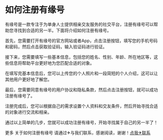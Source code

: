 # 如何注册有缘号

有缘号是一款专注于为单身人士提供相亲交友服务的社交平台，注册有缘号可以帮助您寻找到合适的另一半。下面将介绍如何注册有缘号。

首先，您需要打开有缘号的官方网站或者App，点击注册按钮，填写您的手机号码和密码，然后点击获取验证码，输入验证码进行验证。

接下来，您需要填写一些基本信息，包括您的姓名、性别、年龄、所在地区等，这些信息将帮助平台更好地为您匹配合适的对象。

在填写完基本信息后，您可以上传您的个人照片和一段简短的个人介绍，这可以让其他用户更好地了解您。

最后，您需要同意有缘号的用户协议和隐私条款，然后点击注册按钮，就可以成功注册有缘号了。

注册完成后，您可以根据自己的需求设置个人资料和交友条件，然后开始寻找合适的对象进行交流和相亲。

通过以上简单的几步，您就可以成功注册有缘号，开始寻找属于自己的另一半了！

更多 关于如何注册有缘号 请通过✈与我们联系，感谢阅读，谢谢！[点我✈联系](https://ads.k02.cc)